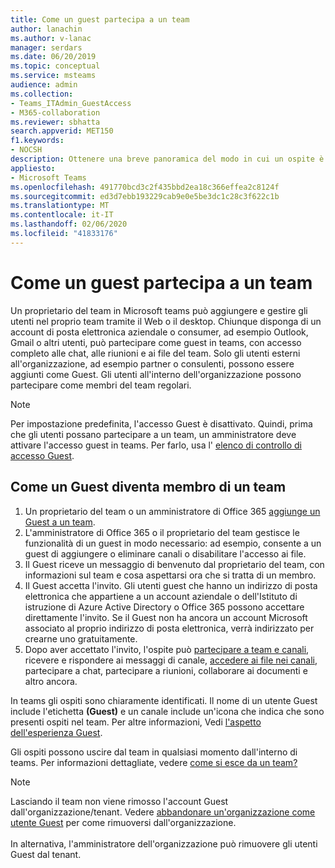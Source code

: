 ```yaml
---
title: Come un guest partecipa a un team
author: lanachin
ms.author: v-lanac
manager: serdars
ms.date: 06/20/2019
ms.topic: conceptual
ms.service: msteams
audience: admin
ms.collection:
- Teams_ITAdmin_GuestAccess
- M365-collaboration
ms.reviewer: sbhatta
search.appverid: MET150
f1.keywords:
- NOCSH
description: Ottenere una breve panoramica del modo in cui un ospite è invitato a partecipare a un team in Microsoft teams.
appliesto:
- Microsoft Teams
ms.openlocfilehash: 491770bcd3c2f435bbd2ea18c366effea2c8124f
ms.sourcegitcommit: ed3d7ebb193229cab9e0e5be3dc1c28c3f622c1b
ms.translationtype: MT
ms.contentlocale: it-IT
ms.lasthandoff: 02/06/2020
ms.locfileid: "41833176"
---
```

<a name="how-a-guest-joins-a-team"></a>Come un guest partecipa a un team
========================

Un proprietario del team in Microsoft teams può aggiungere e gestire gli utenti nel proprio team tramite il Web o il desktop. Chiunque disponga di un account di posta elettronica aziendale o consumer, ad esempio Outlook, Gmail o altri utenti, può partecipare come guest in teams, con accesso completo alle chat, alle riunioni e ai file del team. Solo gli utenti esterni all'organizzazione, ad esempio partner o consulenti, possono essere aggiunti come Guest. Gli utenti all'interno dell'organizzazione possono partecipare come membri del team regolari.
  
> [!NOTE]
> Per impostazione predefinita, l'accesso Guest è disattivato. Quindi, prima che gli utenti possano partecipare a un team, un amministratore deve attivare l'accesso guest in teams. Per farlo, usa l' [elenco di controllo di accesso Guest](guest-access-checklist.md). 
  
## <a name="how-a-guest-becomes-a-member-of-a-team"></a>Come un Guest diventa membro di un team

1. Un proprietario del team o un amministratore di Office 365 [aggiunge un Guest a un team](https://support.office.com/article/add-guests-to-a-team-fccb4fa6-f864-4508-bdde-256e7384a14f).
1. L'amministratore di Office 365 o il proprietario del team gestisce le funzionalità di un guest in modo necessario: ad esempio, consente a un guest di aggiungere o eliminare canali o disabilitare l'accesso ai file.
1. Il Guest riceve un messaggio di benvenuto dal proprietario del team, con informazioni sul team e cosa aspettarsi ora che si tratta di un membro. 
1. Il Guest accetta l'invito.
  Gli utenti guest che hanno un indirizzo di posta elettronica che appartiene a un account aziendale o dell'Istituto di istruzione di Azure Active Directory o Office 365 possono accettare direttamente l'invito. 
  Se il Guest non ha ancora un account Microsoft associato al proprio indirizzo di posta elettronica, verrà indirizzato per crearne uno gratuitamente. 
1. Dopo aver accettato l'invito, l'ospite può [partecipare a team e canali](https://support.office.com/article/teams-and-channels-df38ae23-8f85-46d3-b071-cb11b9de5499), ricevere e rispondere ai messaggi di canale, [accedere ai file nei canali](https://support.office.com/article/access-files-in-channels-c593c78a-27c4-4661-a598-682baa30ca7e), partecipare a chat, partecipare a riunioni, collaborare ai documenti e altro ancora. 

In teams gli ospiti sono chiaramente identificati. Il nome di un utente Guest include l'etichetta **(Guest)** e un canale include un'icona che indica che sono presenti ospiti nel team. Per altre informazioni, Vedi [l'aspetto dell'esperienza Guest](guest-experience.md).
  
Gli ospiti possono uscire dal team in qualsiasi momento dall'interno di teams. Per informazioni dettagliate, vedere [come si esce da un team?](https://support.office.com/article/leave-a-team-e481005d-3ec6-4694-b300-375472ba4076)

> [!NOTE]
> Lasciando il team non viene rimosso l'account Guest dall'organizzazione/tenant. Vedere [abbandonare un'organizzazione come utente Guest](https://docs.microsoft.com/azure/active-directory/b2b/leave-the-organization) per come rimuoversi dall'organizzazione. <br><br>In alternativa, l'amministratore dell'organizzazione può rimuovere gli utenti Guest dal tenant.

